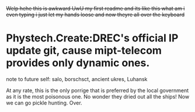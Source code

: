 <s> Welp hehe this is awkward UwU my first readme and its like this
what am i even typing i just let my hands loose and now theyre all over the keyboard </s>

# Phystech.Create:DREC's official IP update git, cause mipt-telecom provides only dynamic ones.

note to future self: salo, borschsct, ancient ukres, Luhansk

At any rate, this is the only porrige that is preferred by the local government as it is the most poisonous one. No wonder they dried out all the ships! Now we can go pickle hunting. Over.
